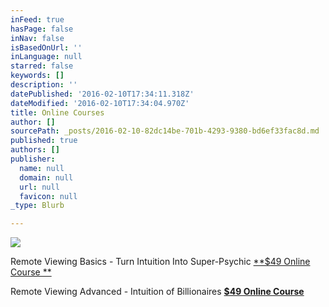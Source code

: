 ```yaml
---
inFeed: true
hasPage: false
inNav: false
isBasedOnUrl: ''
inLanguage: null
starred: false
keywords: []
description: ''
datePublished: '2016-02-10T17:34:11.318Z'
dateModified: '2016-02-10T17:34:04.970Z'
title: Online Courses
author: []
sourcePath: _posts/2016-02-10-82dc14be-701b-4293-9380-bd6ef33fac8d.md
published: true
authors: []
publisher:
  name: null
  domain: null
  url: null
  favicon: null
_type: Blurb

---
```

![](https://s3-us-west-2.amazonaws.com/the-grid-img/p/fdf3fdbf5c5edebb285f5c50a4ba6b186f196264.jpg)

Remote Viewing Basics - Turn Intuition Into Super-Psychic [**$49 Online Course **][0]

Remote Viewing Advanced - Intuition of Billionaires [**$49 Online Course**][1]

[0]: https://www.udemy.com/remote-viewing-basics/?couponCode=Corporate-Prophet
[1]: https://www.udemy.com/remote-viewing-advanced-intuition-of-billionaires/?couponCode=ProphetTwoProfit